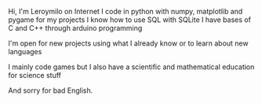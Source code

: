 Hi, I'm Leroymilo on Internet
I code in python with numpy, matplotlib and pygame for my projects
I know how to use SQL with SQLite
I have bases of C and C++ through arduino programming

I'm open for new projects using what I already know or to learn about new languages

I mainly code games but I also have a scientific and mathematical education for science stuff

And sorry for bad English.
